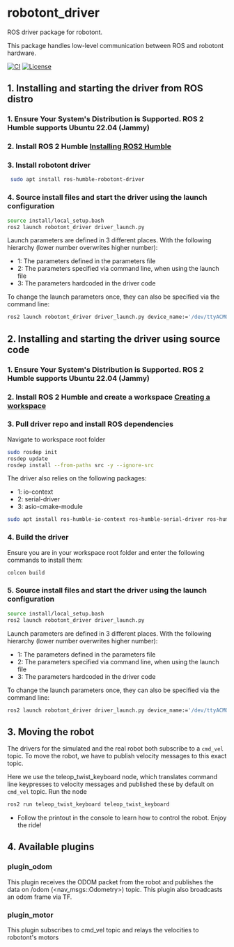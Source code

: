 # robotont\_driver
ROS driver package for robotont.

This package handles low-level communication between ROS and robotont hardware.

[![CI](https://github.com/robotont/robotont_driver/actions/workflows/industrial_ci_action.yml/badge.svg)](https://github.com/robotont/robotont_driver/actions/workflows/industrial_ci_action.yml)
[![License](https://img.shields.io/badge/License-Apache%202.0-blue.svg)](https://opensource.org/licenses/Apache-2.0)

## 1. Installing and starting the driver from ROS distro

### 1. Ensure Your System's Distribution is Supported. ROS 2 Humble supports Ubuntu 22.04 (Jammy)

### 2. Install ROS 2 Humble [Installing ROS2 Humble](https://docs.ros.org/en/humble/Installation/Ubuntu-Install-Debians.html)

### 3. Install robotont driver
```bash
 sudo apt install ros-humble-robotont-driver 
```

### 4. Source install files and start the driver using the launch configuration
```bash
source install/local_setup.bash
ros2 launch robotont_driver driver_launch.py
```

Launch parameters are defined in 3 different places. With the following hierarchy (lower number overwrites higher number):
* 1: The parameters defined in the parameters file
* 2: The parameters specified via command line, when using the launch file
* 3: The parameters hardcoded in the driver code

To change the launch parameters once, they can also be specified via the command line:

```bash
ros2 launch robotont_driver driver_launch.py device_name:='/dev/ttyACM0'
```

## 2. Installing and starting the driver using source code

### 1. Ensure Your System's Distribution is Supported. ROS 2 Humble supports Ubuntu 22.04 (Jammy)

### 2. Install ROS 2 Humble and create a workspace [Creating a workspace](https://docs.ros.org/en/rolling/Tutorials/Beginner-Client-Libraries/Creating-A-Workspace/Creating-A-Workspace.html#creating-a-workspace)

### 3. Pull driver repo and install ROS dependencies

Navigate to workspace root folder
```bash
sudo rosdep init
rosdep update
rosdep install --from-paths src -y --ignore-src
```

The driver also relies on the following packages:
* 1: io-context
* 2: serial-driver
* 3: asio-cmake-module

```bash
sudo apt install ros-humble-io-context ros-humble-serial-driver ros-humble-asio-cmake-module
```

### 4. Build the driver

Ensure you are in your workspace root folder and enter the following commands to install them:
```bash
colcon build
```

### 5. Source install files and start the driver using the launch configuration

```bash
source install/local_setup.bash
ros2 launch robotont_driver driver_launch.py
```

Launch parameters are defined in 3 different places. With the following hierarchy (lower number overwrites higher number):
* 1: The parameters defined in the parameters file
* 2: The parameters specified via command line, when using the launch file
* 3: The parameters hardcoded in the driver code

To change the launch parameters once, they can also be specified via the command line:

```bash
ros2 launch robotont_driver driver_launch.py device_name:='/dev/ttyACM0'
```


## 3. Moving the robot

The drivers for the simulated and the real robot both subscribe to a `cmd_vel` topic. To move the robot, we have to publish velocity messages to this exact topic.

Here we use the teleop\_twist\_keyboard node, which translates command line keypresses to velocity messages and published these by default on `cmd_vel` topic.
Run the node
```bash
ros2 run teleop_twist_keyboard teleop_twist_keyboard
```

* Follow the printout in the console to learn how to control the robot. Enjoy the ride!


## 4. Available plugins

### plugin\_odom

This plugin receives the ODOM packet from the robot and publishes the data on /odom (<nav_msgs::Odometry>) topic. This plugin also broadcasts an odom frame via TF.

### plugin\_motor

This plugin subscribes to cmd_vel topic and relays the velocities to robotont's motors
